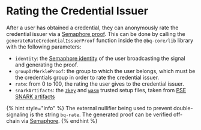 # Rating the Credential Issuer

After a user has obtained a credential, they can anonymously rate the credential issuer via a [Semaphore proof](https://semaphore.appliedzkp.org/docs/guides/proofs). This can be done by calling the `generateRateCredentialIssuerProof` function inside the `@bq-core/lib` library with the following parameters:

- `identity`: the [Semaphore identity](https://semaphore.appliedzkp.org/docs/guides/identities) of the user broadcasting the signal and generating the proof.
- `groupOrMerkleProof`: the group to which the user belongs, which must be the credentials group in order to rate the credential issuer.
- `rate`: from 0 to 100, the rating the user gives to the credential issuer.
- `snarkArtifacts`: the [`zkey`](../../../packages/lib/snark-artifacts/semaphore.zkey) and [`wasm`](../../../packages/lib/snark-artifacts/semaphore.wasm) trusted setup files, taken from [PSE SNARK artifacts](https://www.trusted-setup-pse.org/)

{% hint style="info" %}
The external nullifier being used to prevent double-signaling is the string `bq-rate`. The generated proof can be verified off-chain via [Semaphore](https://semaphore.appliedzkp.org/docs/guides/proofs#verify-a-proof-off-chain).
{% endhint %}
